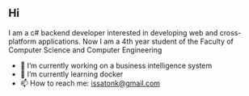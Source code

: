 ## Hi 
I am a c# backend developer interested in developing web and cross-platform applications. Now I am a 4th year student of the Faculty of Computer Science and Computer Engineering

- 🔭 I’m currently working on a business intelligence system
- 🌱 I’m currently learning docker
- 📫 How to reach me: issatonk@gmail.com



